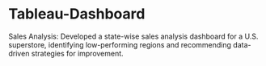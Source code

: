 # Tableau-Dashboard
Sales Analysis: Developed a state-wise sales analysis dashboard for a U.S. superstore, identifying low-performing regions and recommending data-driven strategies for improvement.
